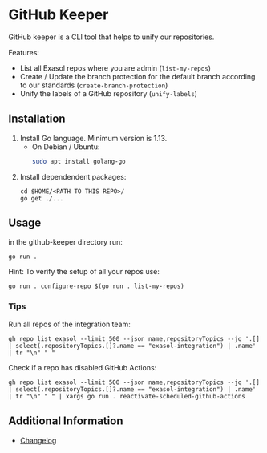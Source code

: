 # GitHub Keeper

GitHub keeper is a CLI tool that helps to unify our repositories.

Features:

* List all Exasol repos where you are admin (`list-my-repos`)
* Create / Update the branch protection for the default branch according to our standards (`create-branch-protection`)
* Unify the labels of a GitHub repository (`unify-labels`)

## Installation

1. Install Go language. Minimum version is 1.13.
    * On Debian / Ubuntu:
        ```sh
        sudo apt install golang-go
        ```
2. Install dependendent packages: 
    ```
    cd $HOME/<PATH TO THIS REPO>/
    go get ./...
    ```

## Usage

in the github-keeper directory run:

```shell
go run .
```

Hint: To verify the setup of all your repos use:

```shell
go run . configure-repo $(go run . list-my-repos)
```

### Tips

Run all repos of the integration team:

```shell
gh repo list exasol --limit 500 --json name,repositoryTopics --jq '.[] | select(.repositoryTopics.[]?.name == "exasol-integration") | .name' | tr "\n" " "
```

Check if a repo has disabled GitHub Actions:

```shell
gh repo list exasol --limit 500 --json name,repositoryTopics --jq '.[] | select(.repositoryTopics.[]?.name == "exasol-integration") | .name' | tr "\n" " " | xargs go run . reactivate-scheduled-github-actions
```

## Additional Information

* [Changelog](doc/changes/changelog.md)
